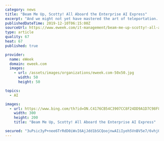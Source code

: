 ```yaml
---
category: news
title: "Beam Me Up, Scotty! All Aboard the Enterprise AI Express"
excerpt: "And we might not yet have mastered the art of teleportation. But the nexus of AI, in-memory computing, inexpensive storage and human creativity? Sure feels a lot like Star Trek! Eric Kavanagh is CEO of The Bloor Group, a new-media analyst firm focused on ..."
publishedDateTime: 2019-12-10T06:15:00Z
sourceUrl: https://www.eweek.com/it-management/beam-me-up-scotty!-all-aboard-the-enterprise-ai-express
type: article
quality: 67
heat: 67
published: true

provider:
  name: eWeek
  domain: eweek.com
  images:
    - url: /assets/images/organizations/eweek.com-50x50.jpg
      width: 50
      height: 50

topics:
  - AI

images:
  - url: https://www.bing.com/th?id=ON.C4176CB54C3907CC8F24DD9A1D7C98F8
    width: 300
    height: 200
    title: "Beam Me Up, Scotty! All Aboard the Enterprise AI Express"

secured: "3uPsic3yP+nee6TrRdD0iWvI6AjJdd1bSCQoojnwAIiIyeh5VnBV5e7/6vhjQHsUR86EHu7IOY7fsiGTfmypjhk5zTOPfC90g0MqfsINE+FiM3yCzyQHKtSXeIalquuLBAEtu+PtYI6xJ3YstMDh4yt5MJHCUx0wgpKShudXdYNNpKKI7J9aJ4iv+VxMT8IpWMmZleakl4YpyiUYAj4nBIoKPDuIB0M0jBrdBybo39x0B46F5Y4pO4JDPuirju0JOLuRgLvelkJzhxkLwfiS+w==;nmhTT/1PTvL9t9kk0hU5RQ=="
---
```


